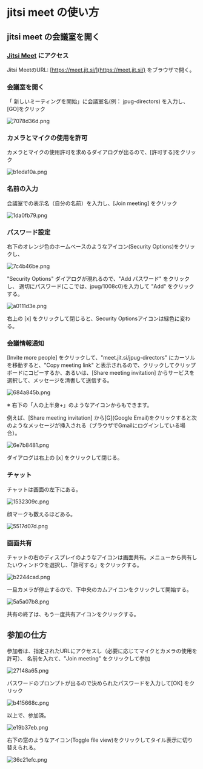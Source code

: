 # jitsi meet の使い方


##  jitsi meet の会議室を開く

### [Jitsi Meet](https://meet.jit.si/) にアクセス

Jitsi MeetのURL: [https://meet.jit.si/](https://meet.jit.si/) をブラウザで開く。

### 会議室を開く

「 新しいミーティングを開始」に会議室名(例： jpug-directors) を入力し、[GO]をクリック

![7078d36d.png](7958e846-237f-42b4-b166-d471cf84dca6/7078d36d.png)


### カメラとマイクの使用を許可

カメラとマイクの使用許可を求めるダイアログが出るので、[許可する]をクリック

![b1eda10a.png](7958e846-237f-42b4-b166-d471cf84dca6/b1eda10a.png)


### 名前の入力

会議室での表示名（自分の名前）を入力し、[Join meeting] をクリック

![1da0fb79.png](7958e846-237f-42b4-b166-d471cf84dca6/1da0fb79.png)


### パスワード設定

右下のオレンジ色のホームベースのようなアイコン(Security Options)をクリックし、

![7c4b46be.png](7958e846-237f-42b4-b166-d471cf84dca6/7c4b46be.png)

"Security Options" ダイアログが現れるので、"Add パスワード" をクリックし、
適切にパスワード(ここでは、jpug/1008c0)を入力して "Add" をクリックする。

![a0111d3e.png](7958e846-237f-42b4-b166-d471cf84dca6/a0111d3e.png)

右上の [x] をクリックして閉じると、Security Optionsアイコンは緑色に変わる。


### 会議情報通知

[Invite more people] をクリックして、"meet.jit.si/jpug-directors" にカーソルを移動すると、"Copy meeting link" と表示されるので、クリックしてクリップボードにコピーするか、あるいは、[Share meeting invitation] からサービスを選択して、メッセージを清書して送信する。

![684a845b.png](7958e846-237f-42b4-b166-d471cf84dca6/684a845b.png)

※ 右下の「人の上半身+」のようなアイコンからもできます。

例えば、[Share meeting invitation] から[G](Google Email)をクリックすると次のようなメッセージが挿入される（ブラウザでGmailにログインしている場合）。

![6e7b8481.png](7958e846-237f-42b4-b166-d471cf84dca6/6e7b8481.png)

ダイアログは右上の [x] をクリックして閉じる。


### チャット

チャットは画面の左下にある。

![1532309c.png](7958e846-237f-42b4-b166-d471cf84dca6/1532309c.png)

顔マークも数えるほどある。

![5517d07d.png](7958e846-237f-42b4-b166-d471cf84dca6/5517d07d.png)


### 画面共有

チャットの右のディスプレイのようなアイコンは画面共有。メニューから共有したいウィンドウを選択し、「許可する」をクリックする。

![b2244cad.png](7958e846-237f-42b4-b166-d471cf84dca6/b2244cad.png)

一旦カメラが停止するので、下中央のカムアイコンをクリックして開始する。

![5a5a07b8.png](7958e846-237f-42b4-b166-d471cf84dca6/5a5a07b8.png)

共有の終了は、もう一度共有アイコンをクリックする。


## 参加の仕方

参加者は、指定されたURLにアクセスし（必要に応じてマイクとカメラの使用を許可）、
名前を入れて、"Join meeting" をクリックして参加

![27148a65.png](7958e846-237f-42b4-b166-d471cf84dca6/27148a65.png)

パスワードのプロンプトが出るので決められたパスワードを入力して[OK] をクリック

![b415668c.png](7958e846-237f-42b4-b166-d471cf84dca6/b415668c.png)

以上で、参加済。

![e19b37eb.png](7958e846-237f-42b4-b166-d471cf84dca6/e19b37eb.png)

右下の窓のようなアイコン(Toggle file view)をクリックしてタイル表示に切り替えられる。

![36c21efc.png](7958e846-237f-42b4-b166-d471cf84dca6/36c21efc.png)

